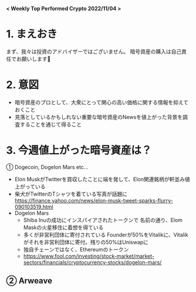 **< Weekly Top Performed Crypto 2022/11/04 >**

# 1. まえおき
まず、我々は投資のアドバイザーではございません。
暗号資産の購入は自己責任でお願いします🙏

# 2. 意図
- 暗号資産のプロとして、大衆にとって関心の高い価格に関する情報を抑えておくこと
- 見落としているかもしれない重要な暗号資産のNewsを値上がった背景を調査することを通じて得ること

# 3. 今週値上がった暗号資産は？

① Dogecoin, Dogelon Mars etc...
 - Elon MuskがTwitterを買収したことに端を発して、Elon関連銘柄が軒並み値上がっている
 - 柴犬がTwitterのTシャツを着ている写真が話題に
   https://finance.yahoo.com/news/elon-musk-tweet-sparks-flurry-090103519.html
 - Dogelon Mars
   - Shiba Inuの成功にインスパイアされたトークンで
     名前の通り、Elom Maskの火星移住に着想を得ている
   - 多くが非営利団体に寄付されている
     Founderが50%をVitalikに、Vitalikがそれを非営利団体に寄付。残りの50%はUniswapに
   - 独自チェーンではなく、Ethereumのトークン
    - https://www.fool.com/investing/stock-market/market-sectors/financials/cryptocurrency-stocks/dogelon-mars/


② Arweave
  - 


